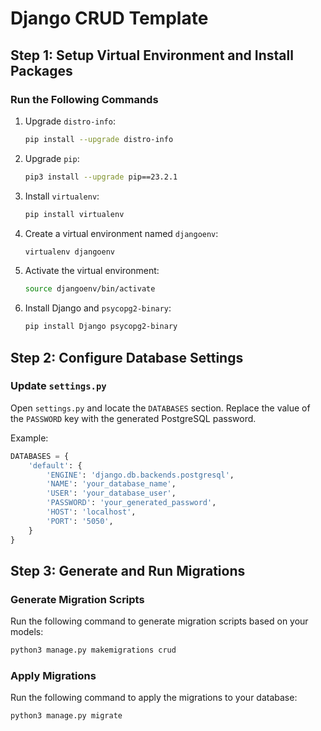 # Django CRUD Template

## Step 1: Setup Virtual Environment and Install Packages

### Run the Following Commands

1. Upgrade `distro-info`:

    ```bash
    pip install --upgrade distro-info
    ```

2. Upgrade `pip`:

    ```bash
    pip3 install --upgrade pip==23.2.1
    ```

3. Install `virtualenv`:

    ```bash
    pip install virtualenv
    ```

4. Create a virtual environment named `djangoenv`:

    ```bash
    virtualenv djangoenv
    ```

5. Activate the virtual environment:

    ```bash
    source djangoenv/bin/activate
    ```

6. Install Django and `psycopg2-binary`:
    ```bash
    pip install Django psycopg2-binary
    ```

## Step 2: Configure Database Settings

### Update `settings.py`

Open `settings.py` and locate the `DATABASES` section. Replace the value of the `PASSWORD` key with the generated PostgreSQL password.

Example:

```python
DATABASES = {
    'default': {
        'ENGINE': 'django.db.backends.postgresql',
        'NAME': 'your_database_name',
        'USER': 'your_database_user',
        'PASSWORD': 'your_generated_password',
        'HOST': 'localhost',
        'PORT': '5050',
    }
}
```

## Step 3: Generate and Run Migrations

### Generate Migration Scripts

Run the following command to generate migration scripts based on your models:

```bash
python3 manage.py makemigrations crud
```

### Apply Migrations

Run the following command to apply the migrations to your database:

```bash
python3 manage.py migrate
```
